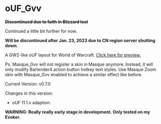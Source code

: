 oUF_Gvv
=======

**~~Discontinued due to faith in Blizzard lost~~**

Continued a little bit further for now.

**Will be discontinued after Jan. 23, 2023 due to CN region server shutting down.**


A GW2-like oUF layout for World of Warcraft. [Click here for preview.](https://github.com/Raka-loah/oUF_Gvv/blob/master/preview.jpg)


Ps. Masque_Gvv will not register a skin in Masque anymore. Instead, it will only modify Bartender4 action button hotkey text styles. Use Masque Zoom skin with Masque_Gvv enabled to achieve a similar effect like before.


Current Version: v0.7.0

Changes in this version:

- oUF 11.1.x adaption.


**WARNING: Really really early stage in development. Only tested on my Evoker.**
